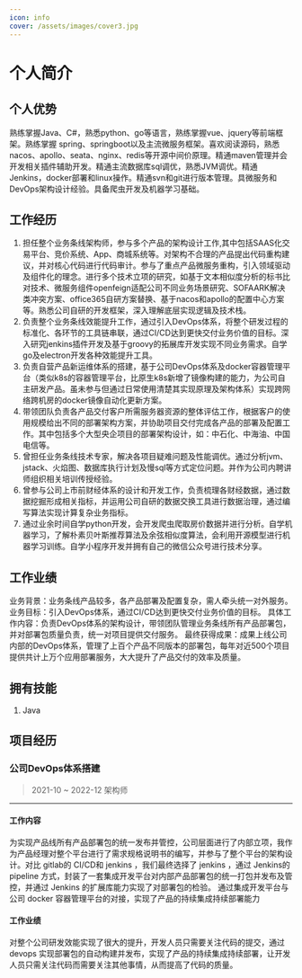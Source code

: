 ```yaml
---
icon: info
cover: /assets/images/cover3.jpg
---
```


# 个人简介

## 个人优势

熟练掌握Java、C#，熟悉python、go等语言，熟练掌握vue、jquery等前端框架。熟练掌握 spring、springboot以及主流微服务框架。喜欢阅读源码，熟悉 nacos、apollo、seata、nginx、redis等开源中间价原理。精通maven管理并会开发相关插件辅助开发。精通主流数据库sql调优，熟悉JVM调优。精通Jenkins，docker部署和linux操作。精通svn和git进行版本管理。具微服务和DevOps架构设计经验。具备爬虫开发及机器学习基础。

<!-- more -->

## 工作经历

1. 担任整个业务条线架构师，参与多个产品的架构设计工作,其中包括SAAS化交易平台、竞价系统、App、商城系统等。对架构不合理的产品提出代码重构建议，并对核心代码进行代码审计。参与了重点产品微服务重构，引入领域驱动及组件化的理念。进行多个技术立项的研究，如基于文本相似度分析的标书比对技术、微服务组件openfeign适配公司不同业务场景研究、SOFAARK解决类冲突方案、office365自研方案替换、基于nacos和apollo的配置中心方案等。熟悉公司自研的开发框架，深入理解底层实现逻辑及技术栈。
1. 负责整个业务条线效能提升工作，通过引入DevOps体系，将整个研发过程的标准化、各环节的工具链串联，通过CI/CD达到更快交付业务价值的目标。深入研究jenkins插件开发及基于groovy的拓展库开发实现不同业务需求。自学go及electron开发各种效能提升工具。
1. 负责自营产品新运维体系的搭建，基于公司DevOps体系及docker容器管理平台（类似k8s的容器管理平台，比原生k8s新增了镜像构建的能力，为公司自主研发产品。虽未参与但通过日常使用清楚其实现原理及架构体系）实现跨网络跨机房的docker镜像自动化更新方案。
1. 带领团队负责各产品交付客户所需服务器资源的整体评估工作，根据客户的使用规模给出不同的部署架构方案，并协助项目交付完成各产品的部署及配置工作。其中包括多个大型央企项目的部署架构设计，如：中石化、中海油、中国电信等。
1. 曾担任业务条线技术专家，解决各项目疑难问题及性能调优。通过分析jvm、jstack、火焰图、数据库执行计划及慢sql等方式定位问题。并作为公司内聘讲师组织相关培训传授经验。
1. 曾参与公司上市前财经体系的设计和开发工作，负责梳理各财经数据，通过数据挖掘形成相关指标，并运用公司自研的数据交换工具进行数据治理，通过编写算法实现计算复杂业务指标。
1. 通过业余时间自学python开发，会开发爬虫爬取房价数据并进行分析。自学机器学习，了解朴素贝叶斯推荐算法及余弦相似度算法，会利用开源模型进行机器学习训练。自学小程序开发并拥有自己的微信公众号进行技术分享。

## 工作业绩

业务背景：业务条线产品较多，各产品部署及配置复杂，需人牵头统一对外服务。
业务目标：引入DevOps体系，通过CI/CD达到更快交付业务价值的目标。
具体工作内容：负责DevOps体系的架构设计，带领团队管理业务条线所有产品部署包，并对部署包质量负责，统一对项目提供交付服务。
最终获得成果：成果上线公司内部的DevOps体系，管理了上百个产品不同版本的部署包，每年对近500个项目提供共计上万个应用部署服务，大大提升了产品交付的效率及质量。

## 拥有技能

1. Java

## 项目经历

### 公司DevOps体系搭建

> 2021-10 ~ 2022-12 架构师
---

#### **工作内容**

为实现产品线所有产品部署包的统一发布并管控，公司层面进行了内部立项，我作为产品经理对整个平台进行了需求规格说明书的编写，并参与了整个平台的架构设计。对比 gitlab的 CI/CD和 jenkins ，我们最终选择了 jenkins ，通过 Jenkins的 pipeline 方式，封装了一套集成开发平台对内部产品部署包的统一打包并发布及管控，并通过 Jenkins 的扩展库能力实现了对部署包的检验。
通过集成开发平台与公司 docker 容器管理平台的对接，实现了产品的持续集成持续部署能力

#### **工作业绩**

对整个公司研发效能实现了很大的提升，开发人员只需要关注代码的提交，通过 devops 实现部署包的自动构建并发布，实现了产品的持续集成持续部署，让开发人员只需关注代码而需要关注其他事情，从而提高了代码的质量。

